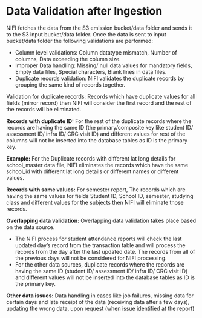 # Data Validation after Ingestion

NIFI fetches the data from the S3 emission bucket/data folder and sends it to the S3 input bucket/data folder. Once the data is sent to input bucket/data folder the following validations are performed:

* Column level validations: Column datatype mismatch, Number of columns, Data exceeding the column size.
* Improper Data handling: Missing/ null data values for mandatory fields, Empty data files, Special characters, Blank lines in data files.
* Duplicate records validation: NIFI validates the duplicate records by grouping the same kind of records together.

Validation for duplicate records: Records which have duplicate values for all fields \(mirror  record\) then NIFI will consider the first record and the rest of the records will be eliminated. 

**Records with duplicate ID:** For the rest of the duplicate records where the records are having the same ID \(the primary/composite key like student ID/ assessment ID/ infra ID/ CRC visit ID\) and different values for rest of the columns will not be inserted into the database tables as ID is the primary key.

**Example:** For the Duplicate records with different lat long details for school\_master data file,  NIFI eliminates the records which have the same school\_id with different lat long details or different names or different values.

**Records with same values:** For semester report, The records which are having the same values for fields Student ID, School ID, semester, studying class and different values for the subjects then NIFI will eliminate those records. 

**Overlapping data validation:** Overlapping data validation takes place based on the data source.

* The NIFI process for student attendance reports will check the last updated day’s record from the transaction table and will process the records from the day after the last updated date. The records from all of the previous days will not be considered for NIFI processing. 
* For the other data sources, duplicate records where the records are having the same ID \(student ID/ assessment ID/ infra ID/ CRC visit ID\) and different values will not be inserted into the database tables as ID is the primary key.

**Other data issues:** Data handling in cases like job failures, missing data for certain days and late receipt of the data \(receiving data after a few days\), updating the wrong data, upon request \(when issue identified at the report\)  


